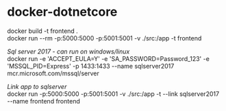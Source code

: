 # docker-dotnetcore

docker build -t frontend . \
docker run --rm -p:5000:5000 -p:5001:5001 -v ./src:/app -t frontend

*Sql server 2017 - can run on windows/linux* \
docker run -e 'ACCEPT_EULA=Y' -e 'SA_PASSWORD=Password_123' -e 'MSSQL_PID=Express' -p 1433:1433 --name sqlserver2017 mcr.microsoft.com/mssql/server

*Link app to sqlserver* \
docker run -p:5000:5000 -p:5001:5001 -v ./src:/app -t --link sqlserver2017 --name frontend frontend
